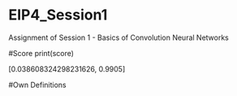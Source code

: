 # EIP4_Session1
Assignment of Session 1 - Basics of Convolution Neural Networks

#Score
print(score)

[0.038608324298231626, 0.9905]

#Own Definitions

